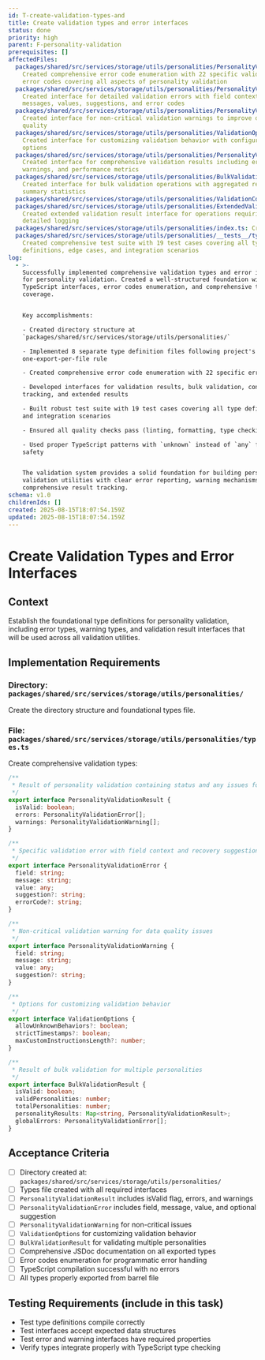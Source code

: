 ```yaml
---
id: T-create-validation-types-and
title: Create validation types and error interfaces
status: done
priority: high
parent: F-personality-validation
prerequisites: []
affectedFiles:
  packages/shared/src/services/storage/utils/personalities/PersonalityValidationErrorCode.ts:
    Created comprehensive error code enumeration with 22 specific validation
    error codes covering all aspects of personality validation
  packages/shared/src/services/storage/utils/personalities/PersonalityValidationError.ts:
    Created interface for detailed validation errors with field context,
    messages, values, suggestions, and error codes
  packages/shared/src/services/storage/utils/personalities/PersonalityValidationWarning.ts:
    Created interface for non-critical validation warnings to improve data
    quality
  packages/shared/src/services/storage/utils/personalities/ValidationOptions.ts:
    Created interface for customizing validation behavior with configurable
    options
  packages/shared/src/services/storage/utils/personalities/PersonalityValidationResult.ts:
    Created interface for comprehensive validation results including errors,
    warnings, and performance metrics
  packages/shared/src/services/storage/utils/personalities/BulkValidationResult.ts:
    Created interface for bulk validation operations with aggregated results and
    summary statistics
  packages/shared/src/services/storage/utils/personalities/ValidationContext.ts: Created interface for validation context and audit information
  packages/shared/src/services/storage/utils/personalities/ExtendedValidationResult.ts:
    Created extended validation result interface for operations requiring
    detailed logging
  packages/shared/src/services/storage/utils/personalities/index.ts: Created barrel file exporting all validation types and interfaces
  packages/shared/src/services/storage/utils/personalities/__tests__/types.test.ts:
    Created comprehensive test suite with 19 test cases covering all type
    definitions, edge cases, and integration scenarios
log:
  - >-
    Successfully implemented comprehensive validation types and error interfaces
    for personality validation. Created a well-structured foundation with proper
    TypeScript interfaces, error codes enumeration, and comprehensive test
    coverage.


    Key accomplishments:

    - Created directory structure at
    `packages/shared/src/services/storage/utils/personalities/`

    - Implemented 8 separate type definition files following project's
    one-export-per-file rule

    - Created comprehensive error code enumeration with 22 specific error codes

    - Developed interfaces for validation results, bulk validation, context
    tracking, and extended results

    - Built robust test suite with 19 test cases covering all type definitions
    and integration scenarios

    - Ensured all quality checks pass (linting, formatting, type checking)

    - Used proper TypeScript patterns with `unknown` instead of `any` for type
    safety


    The validation system provides a solid foundation for building personality
    validation utilities with clear error reporting, warning mechanisms, and
    comprehensive result tracking.
schema: v1.0
childrenIds: []
created: 2025-08-15T18:07:54.159Z
updated: 2025-08-15T18:07:54.159Z
---
```


# Create Validation Types and Error Interfaces

## Context

Establish the foundational type definitions for personality validation, including error types, warning types, and validation result interfaces that will be used across all validation utilities.

## Implementation Requirements

### Directory: `packages/shared/src/services/storage/utils/personalities/`

Create the directory structure and foundational types file.

### File: `packages/shared/src/services/storage/utils/personalities/types.ts`

Create comprehensive validation types:

```typescript
/**
 * Result of personality validation containing status and any issues found
 */
export interface PersonalityValidationResult {
  isValid: boolean;
  errors: PersonalityValidationError[];
  warnings: PersonalityValidationWarning[];
}

/**
 * Specific validation error with field context and recovery suggestions
 */
export interface PersonalityValidationError {
  field: string;
  message: string;
  value: any;
  suggestion?: string;
  errorCode?: string;
}

/**
 * Non-critical validation warning for data quality issues
 */
export interface PersonalityValidationWarning {
  field: string;
  message: string;
  value: any;
  suggestion?: string;
}

/**
 * Options for customizing validation behavior
 */
export interface ValidationOptions {
  allowUnknownBehaviors?: boolean;
  strictTimestamps?: boolean;
  maxCustomInstructionsLength?: number;
}

/**
 * Result of bulk validation for multiple personalities
 */
export interface BulkValidationResult {
  isValid: boolean;
  validPersonalities: number;
  totalPersonalities: number;
  personalityResults: Map<string, PersonalityValidationResult>;
  globalErrors: PersonalityValidationError[];
}
```

## Acceptance Criteria

- [ ] Directory created at: `packages/shared/src/services/storage/utils/personalities/`
- [ ] Types file created with all required interfaces
- [ ] `PersonalityValidationResult` includes isValid flag, errors, and warnings
- [ ] `PersonalityValidationError` includes field, message, value, and optional suggestion
- [ ] `PersonalityValidationWarning` for non-critical issues
- [ ] `ValidationOptions` for customizing validation behavior
- [ ] `BulkValidationResult` for validating multiple personalities
- [ ] Comprehensive JSDoc documentation on all exported types
- [ ] Error codes enumeration for programmatic error handling
- [ ] TypeScript compilation successful with no errors
- [ ] All types properly exported from barrel file

## Testing Requirements (include in this task)

- Test type definitions compile correctly
- Test interfaces accept expected data structures
- Test error and warning interfaces have required properties
- Verify types integrate properly with TypeScript type checking
